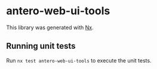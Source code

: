 # antero-web-ui-tools

This library was generated with [Nx](https://nx.dev).

## Running unit tests

Run `nx test antero-web-ui-tools` to execute the unit tests.
